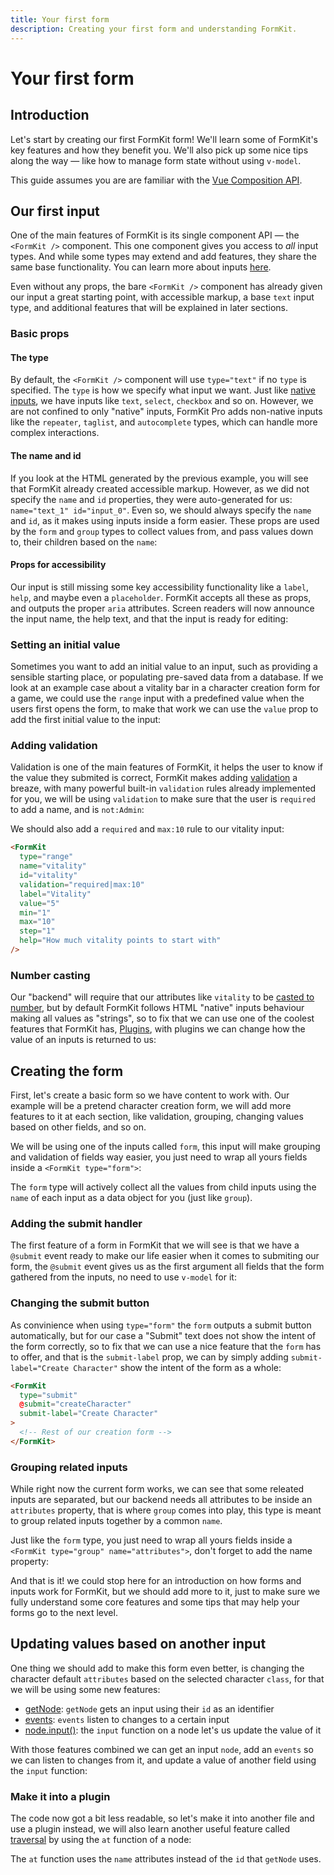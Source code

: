 ```yaml
---
title: Your first form
description: Creating your first form and understanding FormKit.
---
```


# Your first form

<page-toc></page-toc>

## Introduction

Let's start by creating our first FormKit form! We'll learn some of FormKit's key features and how they benefit you. We'll also pick up some nice tips along the way — like how to manage form state without using `v-model`.

<callout type="info" label="Composition API">
This guide assumes you are are familiar with the <a href="https://vuejs.org/guide/introduction.html#api-styles">Vue Composition API</a>.
</callout>

## Our first input

One of the main features of FormKit is its single component API — the `<FormKit />` component. This one component gives you access to *all* input types. And while some types may extend and add features, they share the same base functionality. You can learn more about inputs [here](/essentials/inputs).

Even without any props, the bare `<FormKit />` component has already given our input a great starting point, with accessible markup, a base `text` input type, and additional features that will be explained in later sections.

### Basic props

#### The type

By default, the `<FormKit />` component will use `type="text"` if no `type` is specified. The `type` is how we specify what input we want. Just like [native inputs](https://developer.mozilla.org/en-US/docs/Web/HTML/Element/input), we have inputs like `text`, `select`, `checkbox` and so on. However, we are not confined to only "native" inputs, FormKit Pro adds non-native inputs like the `repeater`, `taglist`, and `autocomplete` types, which can handle more complex interactions.

<example
  name="First input"
  file="_content/examples/guides/your-first-form/first-input/example.vue">
</example>

#### The name and id

If you look at the HTML generated by the previous example, you will see that FormKit already created accessible markup. However, as we did not specify the `name` and `id` properties, they were auto-generated for us: `name="text_1" id="input_0"`. Even so, we should always specify the `name` and `id`, as it makes using inputs inside a form easier. These props are used by the `form` and `group` types to collect values from, and pass values down to, their children based on the `name`:

<example
  name="Adding name and id"
  file="_content/examples/guides/your-first-form/input-name-id/example.vue">
</example>

#### Props for accessibility

Our input is still missing some key accessibility functionality like a `label`, `help`, and maybe even a `placeholder`. FormKit accepts all these as props, and outputs the proper `aria` attributes. Screen readers will now announce the input name, the help text, and that the input is ready for editing:

<example
  name="Adding label and help texts"
  file="_content/examples/guides/your-first-form/input-accessible-text/example.vue">
</example>

### Setting an initial value

Sometimes you want to add an initial value to an input, such as providing a sensible starting place, or populating pre-saved data from a database. If we look at an example case about a vitality bar in a character creation form for a game, we could use the `range` input with a predefined value when the users first opens the form, to make that work we can use the `value` prop to add the first initial value to the input:

<example
  name="Adding label and help texts"
  file="_content/examples/guides/your-first-form/input-vitality-bar/example.vue">
</example>

### Adding validation

Validation is one of the main features of FormKit, it helps the user to know if the value they submited is correct, FormKit makes adding [validation](/essentials/validation) a breaze, with many powerful built-in `validation` rules already implemented for you, we will be using `validation` to make sure that the user is `required` to add a name, and is `not:Admin`:

<example
  name="Adding validation to name"
  file="_content/examples/guides/your-first-form/input-validation/example.vue">
</example>

We should also add a `required` and `max:10` rule to our vitality input:

<client-only>

```html
<FormKit
  type="range"
  name="vitality"
  id="vitality"
  validation="required|max:10"
  label="Vitality"
  value="5"
  min="1"
  max="10"
  step="1"
  help="How much vitality points to start with"
/>
```

</client-only>

### Number casting

Our "backend" will require that our attributes like `vitality` to be [casted to number](https://formkit.link/b37c7d36263ab0ee1bd626aa0a405b93), but by default FormKit follows HTML "native" inputs behaviour making all values as "strings", so to fix that we can use one of the coolest features that FormKit has, [Plugins](/advanced/core#plugins), with plugins we can change how the value of an inputs is returned to us:

<example
  name="Adding plugin to cast to number"
  file="_content/examples/guides/your-first-form/input-cast-number/example.vue">
</example>

## Creating the form

First, let's create a basic form so we have content to work with. Our example will be a pretend character creation form, we will add more features to it at each section, like validation, grouping, changing values based on other fields, and so on.

We will be using one of the inputs called `form`, this input will make grouping and validation of fields way easier, you just need to wrap all yours fields inside a `<FormKit type="form">`:

<callout type="info" label="Form values">
The <code>form</code> type will actively collect all the values from child inputs using the <code>name</code> of each input as a data object for you (just like <code>group</code>).
</callout>

<example
  name="Character creation form"
  file="_content/examples/guides/your-first-form/character-basic-form/example.vue">
</example>

### Adding the submit handler

The first feature of a form in FormKit that we will see is that we have a `@submit` event ready to make our life easier when it comes to submiting our form, the `@submit` event gives us as the first argument all fields that the form gathered from the inputs, no need to use `v-model` for it:

<example
  name="Adding form submit"
  file="_content/examples/guides/your-first-form/character-form-submit/example.vue">
</example>

### Changing the submit button

As convinience when using `type="form"` the `form` outputs a submit button automatically, but for our case a "Submit" text does not show the intent of the form correctly, so to fix that we can use a nice feature that the `form` has to offer, and that is the `submit-label` prop, we can by simply adding `submit-label="Create Character"` show the intent of the form as a whole:

<client-only>

```html
<FormKit
  type="submit"
  @submit="createCharacter"
  submit-label="Create Character"
>
  <!-- Rest of our creation form -->
</FormKit>
```

</client-only>

### Grouping related inputs

While right now the current form works, we can see that some releated inputs are separated, but our backend needs all attributes to be inside an `attributes` property, that is where `group` comes into play, this type is meant to group related inputs together by a common `name`.

Just like the `form` type, you just need to wrap all yours fields inside a `<FormKit type="group" name="attributes">`, don't forget to add the name property:

<example
  name="Grouping inputs"
  file="_content/examples/guides/your-first-form/character-group-attributes/example.vue">
</example>

And that is it! we could stop here for an introduction on how forms and inputs work for FormKit, but we should add more to it, just to make sure we fully understand some core features and some tips that may help your forms go to the next level.

## Updating values based on another input

One thing we should add to make this form even better, is changing the character default `attributes` based on the selected character `class`, for that we will be using some new features:

- [getNode](/advanced/core#getting-a-components-node): `getNode` gets an input using their `id` as an identifier
- [events](/advanced/core#events): `events` listen to changes to a certain input
- [node.input()](/essentials/inputs#using-nodeinput): the `input` function on a node let's us update the value of it

With those features combined we can get an input `node`, add an `events` so we can listen to changes from it, and update a value of another field using the `input` function:

<example
  name="Updating attributes based on the character class"
  file="_content/examples/guides/your-first-form/character-attributes-update/example.vue">
</example>

### Make it into a plugin

The code now got a bit less readable, so let's make it into another file and use a plugin instead, we will also learn another useful feature called [traversal](/advanced/core#traversal) by using the `at` function of a node:

<callout type="warning" label="At uses name">
The <code>at</code> function uses the <code>name</code> attributes instead of the <code>id</code> that <code>getNode</code> uses.
</callout>

<example
  name="Refactor as a plugin"
  :file="[
    '_content/examples/guides/your-first-form/character-plugin/example.vue',
    '_content/examples/guides/your-first-form/character-plugin/plugins.js',
  ]"
  init-file-tab="example.vue">
</example>

